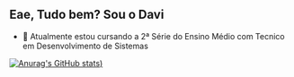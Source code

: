 ## Eae, Tudo bem? Sou o Davi

- 🌱 Atualmente estou cursando a 2ª Série do Ensino Médio com Tecnico em Desenvolvimento de Sistemas

[![Anurag's GitHub stats](https://github-readme-stats.vercel.app/api?username=DinizDDD&show_icons=true&theme=dracula))](https://github.com/DinizDDD/github-readme-stats)
